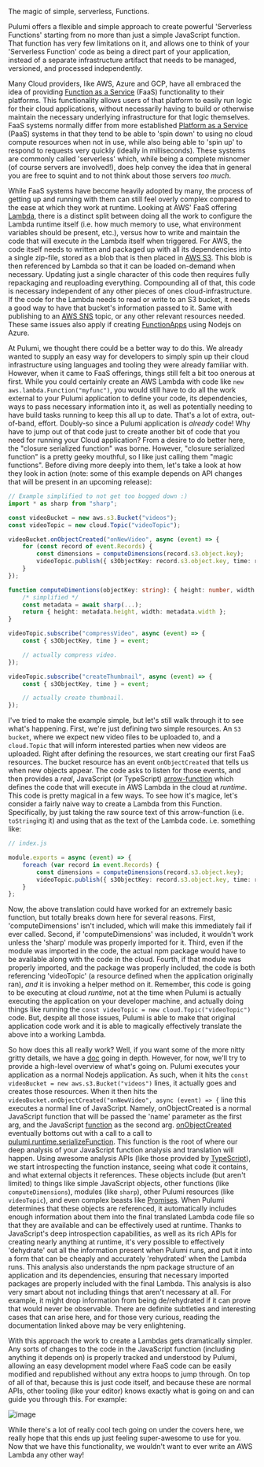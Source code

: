The magic of simple, serverless, Functions.

Pulumi offers a flexible and simple approach to create powerful 'Serverless Functions' starting from no more than just a simple JavaScript function.  That function has very few limitations on it, and allows one to think of your 'Serverless Function' code as being a direct part of your application, instead of a separate infrastructure artifact that needs to be managed, versioned, and processed independently.

Many Cloud providers, like AWS, Azure and GCP, have all embraced the idea of providing [Function as a Service](https://en.wikipedia.org/wiki/Function_as_a_service) (FaaS) functionality to their platforms.  This functionality allows users of that platform to easily run logic for their cloud applications, without necessarily having to build or otherwise maintain the necessary underlying infrastructure for that logic themselves.  FaaS systems normally differ from more established [Platform as a Service](https://en.wikipedia.org/wiki/PaaS) (PaaS) systems in that they tend to be able to 'spin down' to using no cloud compute resources when not in use, while also being able to 'spin up' to respond to requests very quickly (ideally in milliseconds).  These systems are commonly called 'serverless' which, while being a complete misnomer (of course servers are involved!), does help convey the idea that in general you are free to squint and to not think about those servers *too much*.

While FaaS systems have become heavily adopted by many, the process of getting up and running with them can still feel overly complex compared to the ease at which they work at runtime.  Looking at AWS' FaaS offering [Lambda](https://aws.amazon.com/lambda/), there is a distinct split between doing all the work to configure the Lambda runtime itself (i.e. how much memory to use, what environment variables should be present, etc.), versus how to write and maintain the code that will execute *in* the Lambda itself when triggered.  For AWS, the code itself needs to written and packaged up with all its dependencies into a single zip-file, stored as a blob that is then placed in [AWS S3](https://aws.amazon.com/s3/).  This blob is then referenced by Lambda so that it can be loaded on-demand when necessary.  Updating just a single character of this code then requires fully repackaging and reuploading everything.  Compounding all of that, this code is necessary independent of any other pieces of ones cloud-infrastructure.  If the code for the Lambda needs to read or write to an S3 bucket, it needs a good way to have that bucket's information passed to it.  Same with publishing to an [AWS SNS](https://aws.amazon.com/sns/) topic, or any other relevant resources needed.  These same issues also apply if creating [FunctionApps](https://docs.microsoft.com/en-us/azure/azure-functions/functions-overview) using Nodejs on Azure.

At Pulumi, we thought there could be a better way to do this.  We already wanted to supply an easy way for developers to simply spin up their cloud infrastructure using languages and tooling they were already familiar with.  However, when it came to FaaS offerings, things still felt a bit too onerous at first.  While you could certainly create an AWS Lambda with code like `new aws.lambda.Function("myfunc")`, you would still have to do all the work external to your Pulumi application to define your code, its dependencies, ways to pass necessary information into it, as well as potentially needing to have build tasks running to keep this all up to date.  That's a lot of extra, out-of-band, effort.  Doubly-so since a Pulumi application is *already* code!  Why have to jump out of that code just to create another bit of code that you need for running your Cloud application?  From a desire to do better here, the "closure serialized function" was borne.  However, "closure serialized function" is a pretty geeky mouthful, so I like just calling them "magic functions".  Before diving more deeply into them, let's take a look at how they look in action (note: some of this example depends on  API changes that will be present in an upcoming release):

```ts
// Example simplified to not get too bogged down :)
import * as sharp from "sharp";

const videoBucket = new aws.s3.Bucket("videos");
const videoTopic = new cloud.Topic("videoTopic");

videoBucket.onObjectCreated("onNewVideo", async (event) => {
    for (const record of event.Records) {
        const dimensions = computeDimensions(record.s3.object.key);
        videoTopic.publish({ s3ObjectKey: record.s3.object.key, time: record.eventTime });
    }
});

function computeDimentions(objectKey: string): { height: number, width: number } { 
    /* simplified */ 
    const metadata = await sharp(...);
    return { height: metadata.height, width: metadata.width };
}

videoTopic.subscribe("compressVideo", async (event) => {
    const { s3ObjectKey, time } = event;

    // actually compress video.
});

videoTopic.subscribe("createThumbnail", async (event) => {
    const { s3ObjectKey, time } = event;

    // actually create thumbnail.
});
```

I've tried to make the example simple, but let's still walk through it to see what's happening.  First, we're just defining two simple resources.  An `S3 bucket`, where we expect new video files to be uploaded to, and a `cloud.Topic` that will inform interested parties when new videos are uploaded.  Right after defining the resources, we start creating our first FaaS resources.  The bucket resource has an event `onObjectCreated` that tells us when new objects appear.  The code asks to listen for those events, and then provides a *real*, JavaScript (or TypeScript) [arrow-function](https://developer.mozilla.org/en-US/docs/Web/JavaScript/Reference/Functions/Arrow_functions) which defines the code that will execute in AWS Lambda in the cloud at *runtime*.  This code is pretty magical in a few ways.  To see how it's magice, let's consider a fairly naive way to create a Lambda from this Function. Specifically, by just taking the raw source text of this arrow-function (i.e. `toString`ing it) and using that as the text of the Lambda code.  i.e. something like:

```ts
// index.js

module.exports = async (event) => {
    foreach (var record in event.Records) {
        const dimensions = computeDimensions(record.s3.object.key);
        videoTopic.publish({ s3ObjectKey: record.s3.object.key, time: record.eventTime });
    }
};
```

Now, the above translation could have worked for an extremely basic function, but totally breaks down here for several reasons.  First, 'computeDimensions' isn't included, which will make this immediately fail if ever called.  Second, if 'computeDimensions' was included, it wouldn't work unless the 'sharp' module was properly imported for it.  Third, even if the module was imported in the code, the actual npm package would have to be available along with the code in the cloud. Fourth, if that module was properly imported, and the package was properly included, the code is both referencing 'videoTopic' (a resource defined when the application originally ran), *and* it is invoking a helper method on it.  Remember, this code is going to be executing at cloud *runtime*, not at the time when Pulumi is actually executing the application on your developer machine, and actually doing things like running the `const videoTopic = new cloud.Topic("videoTopic")` code.  But, despite all those issues, Pulumi is able to make that original application code work and it is able to magically effectively translate the above into a working Lambda.  

So how does this all really work?  Well, if you want some of the more nitty gritty details, we have a [doc](https://github.com/pulumi/docs/blob/master/reference/serializing-functions.md) going in depth.  However, for now, we'll try to provide a high-level overview of what's going on.  Pulumi executes your application as a normal Nodejs application.  As such, when it hits the `const videoBucket = new aws.s3.Bucket("videos")` lines, it actually goes and creates those resources.  When it then hits the `videoBucket.onObjectCreated("onNewVideo", async (event) => {` line this executes a normal line of JavaScript.  Namely, onObjectCreated is a normal JavaScript function that will be passed the 'name' parameter as the first arg, and the JavaScript [function](https://developer.mozilla.org/en-US/docs/Web/JavaScript/Guide/Functions) as the second arg.  [onObjectCreated](https://github.com/pulumi/pulumi-aws/blob/2159b44b296ab66ce4386d42b28fb22f27a6ef6a/sdk/nodejs/s3/s3Mixins.ts#L223) eventually bottoms out with a call to a call to [pulumi.runtime.serializeFunction](https://github.com/pulumi/pulumi/blob/fb18032a42eb34e9b5cbbe22a77a1b292d260a24/sdk/nodejs/runtime/closure/serializeClosure.ts#L89).  This function is the root of where our deep analysis of your JavaScript function analysis and translation will happen.  Using awesome analysis APIs (like those provided by [TypeScript](https://github.com/Microsoft/TypeScript)), we start introspecting the function instance, seeing what code it contains, and what external objects it references.  These objects include (but aren't limited) to things like simple JavaScript objects, other functions (like `computeDimensions`), modules (like `sharp`), other Pulumi resources (like `videoTopic`), and even complex beasts like [Promises](https://developer.mozilla.org/en-US/docs/Web/JavaScript/Reference/Global_Objects/Promise).  When Pulumi determines that these objects are referenced, it automatically includes enough information about them into the final translated Lambda code file so that they are available and can be effectively used at runtime.  Thanks to JavaScript's deep introspection capabilities, as well as its rich APIs for creating nearly anything at runtime, it's very possible to effectively 'dehydrate' out all the information present when Pulumi runs, and put it into a form that can be cheaply and accurately 'rehydrated' when the Lambda runs.  This analysis also understands the npm package structure of an application and its dependencies, ensuring that necessary imported packages are properly included with the final Lambda.  This analysis is also very smart about not including things that aren't necessary at all.  For example, it might drop information from being de/rehydrated if it can prove that would never be observable.  There are definite subtleties and interesting cases that can arise here, and for those very curious, reading the documentation linked above may be very enlightening.  

With this approach the work to create a Lambdas gets dramatically simpler.  Any sorts of changes to the code in the JavaScript function (including anything it depends on) is properly tracked and understood by Pulumi, allowing an easy development model where FaaS code can be easily modified and republished without any extra hoops to jump through.  On top of all of that, because this is just code itself, and because these are normal APIs, other tooling (like your editor) knows exactly what is going on and can guide you through this.  For example:

![image](https://user-images.githubusercontent.com/4564579/46366582-69847200-c649-11e8-8f97-6db5efadb978.png)

While there's a lot of really cool tech going on under the covers here, we really hope that this ends up just feeling super-awesome to use for you.  Now that we have this functionality, we wouldn't want to ever write an AWS Lambda any other way!
